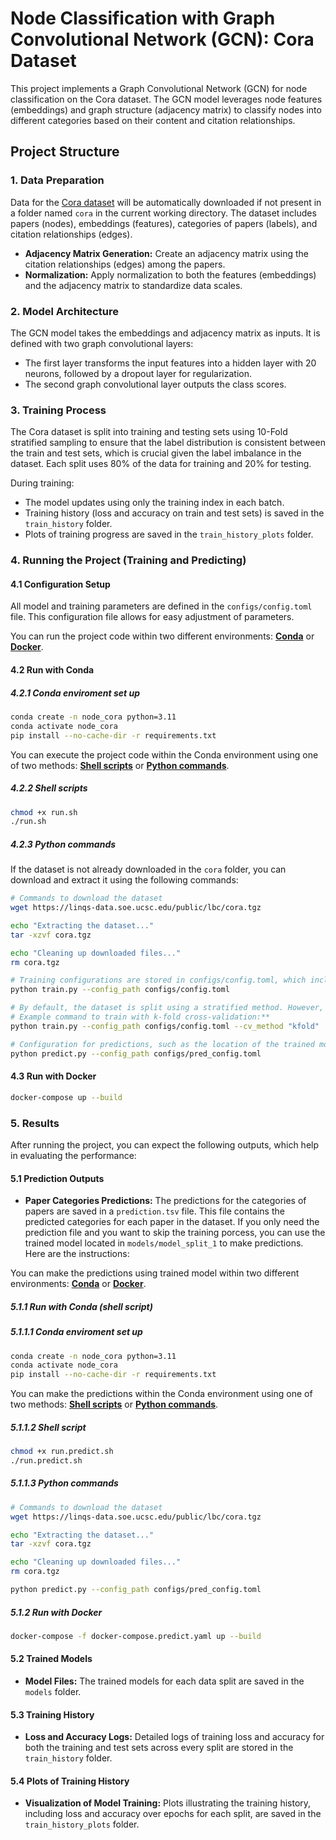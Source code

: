 # Node Classification with Graph Convolutional Network (GCN): Cora Dataset

This project implements a Graph Convolutional Network (GCN) for node classification on the Cora dataset. The GCN model leverages node features (embeddings) and graph structure (adjacency matrix) to classify nodes into different categories based on their content and citation relationships.

## Project Structure

### 1. Data Preparation
Data for the [Cora dataset](https://linqs-data.soe.ucsc.edu/public/lbc/cora.tgz) will be automatically downloaded if not present in a folder named `cora` in the current working directory. The dataset includes papers (nodes), embeddings (features), categories of papers (labels), and citation relationships (edges).

- **Adjacency Matrix Generation:** Create an adjacency matrix using the citation relationships (edges) among the papers.
- **Normalization:** Apply normalization to both the features (embeddings) and the adjacency matrix to standardize data scales.

### 2. Model Architecture
The GCN model takes the embeddings and adjacency matrix as inputs. It is defined with two graph convolutional layers:
- The first layer transforms the input features into a hidden layer with 20 neurons, followed by a dropout layer for regularization.
- The second graph convolutional layer outputs the class scores.

### 3. Training Process
The Cora dataset is split into training and testing sets using 10-Fold stratified sampling to ensure that the label distribution is consistent between the train and test sets, which is crucial given the label imbalance in the dataset. Each split uses 80% of the data for training and 20% for testing.

During training:
- The model updates using only the training index in each batch.
- Training history (loss and accuracy on train and test sets) is saved in the `train_history` folder.
- Plots of training progress are saved in the `train_history_plots` folder.

### 4. Running the Project (Training and Predicting)

#### 4.1 Configuration Setup
All model and training parameters are defined in the `configs/config.toml` file. This configuration file allows for easy adjustment of parameters.

You can run the project code within two different environments: [**Conda**](#42-run-with-conda) or [**Docker**](#43-run-with-docker).

#### 4.2 Run with Conda 

##### 4.2.1 Conda enviroment set up
```bash
conda create -n node_cora python=3.11
conda activate node_cora
pip install --no-cache-dir -r requirements.txt
```
You can execute the project code within the Conda environment using one of two methods: [**Shell scripts**](#422-shell-scripts) or [**Python commands**](#423-python-commands).

##### 4.2.2 Shell scripts 
```bash
chmod +x run.sh
./run.sh
```
##### 4.2.3 Python commands

If the dataset is not already downloaded in the `cora` folder, you can download and extract it using the following commands:

```bash
# Commands to download the dataset
wget https://linqs-data.soe.ucsc.edu/public/lbc/cora.tgz

echo "Extracting the dataset..."
tar -xzvf cora.tgz

echo "Cleaning up downloaded files..."
rm cora.tgz
```

```bash
# Training configurations are stored in configs/config.toml, which includes e.g. model hyperparameters. 
python train.py --config_path configs/config.toml

# By default, the dataset is split using a stratified method. However, you can opt for k-fold cross-validation by specifying the `cv_method` parameter. 
# Example command to train with k-fold cross-validation:**
python train.py --config_path configs/config.toml --cv_method "kfold"

# Configuration for predictions, such as the location of the trained model and output file name, is in configs/pred_config.toml.
python predict.py --config_path configs/pred_config.toml
```

#### 4.3 Run with Docker

```bash
docker-compose up --build
```

### 5. Results

After running the project, you can expect the following outputs, which help in evaluating the performance:

#### 5.1 Prediction Outputs
- **Paper Categories Predictions:** The predictions for the categories of papers are saved in a `prediction.tsv` file. This file contains the predicted categories for each paper in the dataset. If you only need the prediction file and you want to skip the training porcess, you can use the trained model located in `models/model_split_1` to make predictions. Here are the instructions:

You can make the predictions using trained model within two different environments: [**Conda**](#5111-conda-environment-set-up) or [**Docker**](#512-run-with-docker).

##### 5.1.1 Run with Conda (shell script)
##### 5.1.1.1 Conda enviroment set up
```bash
conda create -n node_cora python=3.11
conda activate node_cora
pip install --no-cache-dir -r requirements.txt
```
You can make the predictions within the Conda environment using one of two methods: [**Shell scripts**](#5112-shell-script) or [**Python commands**](#5113-python-commands).
##### 5.1.1.2 Shell script
```bash
chmod +x run.predict.sh
./run.predict.sh
```
##### 5.1.1.3 Python commands
```bash
# Commands to download the dataset
wget https://linqs-data.soe.ucsc.edu/public/lbc/cora.tgz

echo "Extracting the dataset..."
tar -xzvf cora.tgz

echo "Cleaning up downloaded files..."
rm cora.tgz
```

```bash
python predict.py --config_path configs/pred_config.toml
```

##### 5.1.2 Run with Docker

```bash
docker-compose -f docker-compose.predict.yaml up --build
```
#### 5.2 Trained Models

- **Model Files:** The trained models for each data split are saved in the `models` folder.

#### 5.3 Training History

- **Loss and Accuracy Logs:** Detailed logs of training loss and accuracy for both the training and test sets across every split are stored in the `train_history` folder.

#### 5.4 Plots of Training History

- **Visualization of Model Training:** Plots illustrating the training history, including loss and accuracy over epochs for each split, are saved in the `train_history_plots` folder.
